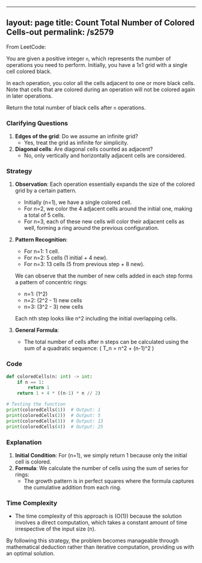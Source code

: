 
---
layout: page
title:  Count Total Number of Colored Cells-out
permalink: /s2579
---
From LeetCode:

You are given a positive integer `n`, which represents the number of operations you need to perform. Initially, you have a 1x1 grid with a single cell colored black.

In each operation, you color all the cells adjacent to one or more black cells. Note that cells that are colored during an operation will not be colored again in later operations.

Return the total number of black cells after `n` operations.

### Clarifying Questions
1. **Edges of the grid**: Do we assume an infinite grid?
   - Yes, treat the grid as infinite for simplicity.
2. **Diagonal cells**: Are diagonal cells counted as adjacent?
   - No, only vertically and horizontally adjacent cells are considered.

### Strategy
1. **Observation**: Each operation essentially expands the size of the colored grid by a certain pattern.
   - Initially (n=1), we have a single colored cell.
   - For n=2, we color the 4 adjacent cells around the initial one, making a total of 5 cells.
   - For n=3, each of these new cells will color their adjacent cells as well, forming a ring around the previous configuration.
   
2. **Pattern Recognition**:
   - For n=1: 1 cell.
   - For n=2: 5 cells (1 initial + 4 new).
   - For n=3: 13 cells (5 from previous step + 8 new).
   
   We can observe that the number of new cells added in each step forms a pattern of concentric rings:
   - n=1: \(1^2\)
   - n=2: \(2^2 - 1\) new cells
   - n=3: \(3^2 - 3\) new cells

   Each nth step looks like n^2 including the initial overlapping cells.

3. **General Formula**:
   - The total number of cells after n steps can be calculated using the sum of a quadratic sequence: \( T_n = n^2 + (n-1)^2 \)

### Code

```python
def coloredCells(n: int) -> int:
    if n == 1:
        return 1
    return 1 + 4 * ((n-1) * n // 2)

# Testing the function
print(coloredCells(1))  # Output: 1
print(coloredCells(2))  # Output: 5
print(coloredCells(3))  # Output: 13
print(coloredCells(4))  # Output: 25
```

### Explanation
1. **Initial Condition**: For \(n=1\), we simply return 1 because only the initial cell is colored.
2. **Formula**: We calculate the number of cells using the sum of series for rings:
   - The growth pattern is in perfect squares where the formula captures the cumulative addition from each ring.

### Time Complexity
- The time complexity of this approach is \(O(1)\) because the solution involves a direct computation, which takes a constant amount of time irrespective of the input size \(n\).

By following this strategy, the problem becomes manageable through mathematical deduction rather than iterative computation, providing us with an optimal solution.